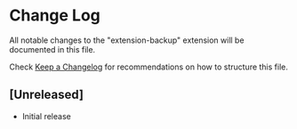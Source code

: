 # Change Log

All notable changes to the "extension-backup" extension will be documented in this file.

Check [Keep a Changelog](http://keepachangelog.com/) for recommendations on how to structure this file.

## [Unreleased]

- Initial release